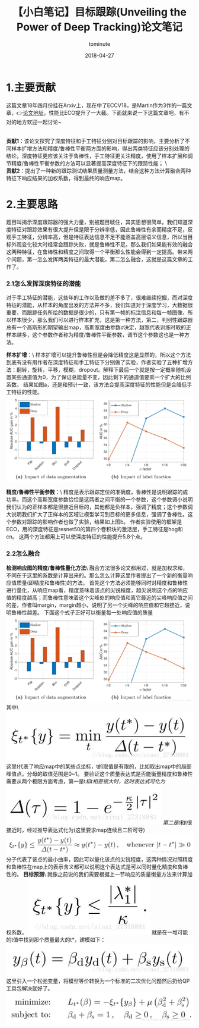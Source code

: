 ﻿---
layout:     post
title:      【小白笔记】目标跟踪(Unveiling the Power of Deep Tracking)论文笔记
date:       2018-04-27
author:     tominute
header-img: img/post-bg-desk.jpg
catalog: true
tags:
    - Tracking
---

# 1.主要贡献
这篇文章18年四月份挂在Arxiv上，现在中了ECCV18，是Martin作为3作的一篇文章，👉[论文地址](https://arxiv.org/abs/1804.06833)，性能比ECO提升了一大截。下面就来说一下这篇文章吧，有不对的地方欢迎一起讨论~ 

<br />**贡献1**：该论文探究了深度特征和手工特征分别对目标跟踪的影响，主要分析了不同样本扩增方法和精度/鲁棒性平衡两方面的影响，得出两类特征应该分别处理的结论，深度特征更应该关注于鲁棒性，手工特征更关注精度，使用了样本扩展和调节精度/鲁棒性平衡参数的方法可以显著提高深度特征下的跟踪性能；  \\
<br />**贡献2**：提出了一种新的跟踪测试结果质量测量方法，结合这种方法计算融合两种特征下响应结果的加权系数，得到最终的响应map。
# 2.主要思路
题目叫揭示深度跟踪器的强大力量，别被题目唬住，其实思想很简单。我们知道深度特征对跟踪效果有很大提升但是限于分辨率低，因此鲁棒性有余而精度不足，反观手工特征，分辨率高，但是特征表达信息不足不能涵盖高层语义信息，所以当目标外观变化较大时经常会跟踪失败，就是鲁棒性不足。那么我们如果能有效的融合这两种特征，在鲁棒性和精度之间取得一个平衡那么性能会得到一定提高。带来两个问题，第一怎么发挥两类特征的最大潜能，第二怎么融合，这就是这篇文章的工作了。

### 2.1怎么发挥深度特征的潜能
对于手工特征的潜能，这些年的工作以及做的差不多了，很难继续挖掘，而对深度特征的潜能，从样本的角度出发的方法并不多，我们知道对于深度学习，大数据很重要，而跟踪任务所给的数据是很少的，只有第一帧的标注信息和每一帧图像，所以样本很少，那么我们可以进行样本扩充，这是第一种方法，第二，判别性跟踪器总有一个高斯形的期望输出map，高斯宽度由参数$\sigma$决定，越宽代表训练时取的正样本越多，这个参数作者称为精度/鲁棒性平衡参数，调节这个参数这也是一种方法。

**样本扩增**：\\
样本扩增可以提升鲁棒性但是会降低精度这是显然的，所以这个方法到底有没有用作者在深度特征和手工特征下分别做了实验，作者实验了五种扩增方法：翻转，旋转，平移，模糊，dropout。解释下最后一个就是按一定概率随机设置某些通道值为0，为了保证总能量不变，因此剩下的通道值要乘一个扩大的比例系数。
结果如图a，还是和预计一致，该方法会提高深度特征的性能但是会降低手工特征的性能。
![1](/img/20180427/1.jpg)

**精度/鲁棒性平衡参数**：\\
精度是表示跟踪定位的准确度，鲁棒性是说明跟踪的成功率。而这个高斯宽度参数恰恰是这两者之间平衡的一个参数，这个参数调小说明我们认为的正样本都是很接近目标的，其他都是负样本，强调了精度；这个参数调大说明我们扩大了正样本的区域让模型学习到目标的更多信息，强调了鲁棒性。这个参数对跟踪的影响作者也做了实验，结果如上图b。
作者实验使用的框架是ECO，用的深度特征是resnet50的第四个卷积块的激活层，手工特征是hog和cn。
这两个方法都用上可以使深度特征的性能提升5.8个点。

### 2.2怎么融合

**检测响应图的精度/鲁棒性量化方法**\\
融合方法很多论文都用过，就是加权求和，不同在于这里的系数是计算出来的。那么怎么计算这里作者提出了一个新的衡量响应值质量(即精度和鲁棒性)的方法。
首先这个方法必须能够同时对精度和鲁棒性进行量化，从响应map看，精度意味着该点的尖锐程度，越尖说明这个点的响应值的精度越高；而鲁棒性意味着这个尖峰处的响应值和离它最近的尖峰响应值之间的差，作者叫margin，margin越小，说明了另一个尖峰的响应值和它越接近，说明鲁棒性越差。
下面这个式子正好可以衡量每一处响应值的质量
![2](/img/20180427/1.jpg)
其中\\
![3](/img/20180427/2.jpg)
这里t代表了响应map中的某些点坐标，t的取值是有限的，比如取出map中的局部峰值点。分母的取值范围是0~1。
要验证这个质量表达式是否能衡量精度和鲁棒性需要从两个极限方面考虑，第一是t*和t相差很大时，这时表达式可化为
![4](/img/20180427/3.jpg)
第二是t*和t很接近时，经过推导表达式化为(这里要求map连续且二阶可导)
![5](/img/20180427/4.jpg)
分子代表了该点的最小曲率，因此可以量化该点的尖锐程度，这两种情况对照精度和鲁棒性在map上的表示含义都可以说明这个表达式是可以同时量化精度和鲁棒性的。
**目标预测**\\
就像之前说的我们需要根据上一节响应的质量衡量方法来计算加权系数。
![6](/img/20180427/5.jpg)
就是在一堆可能的t值中找到那个质量最大的t*，建模如下：
![7](/img/20180427/6.jpg)
这里引入一个松弛变量，将模型等价转换为一个标准的二次优化问题然后扔给QP工具包解决就好了。
![8](/img/20180427/7.jpg)
